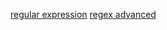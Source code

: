 [regular expression](https://www.python-course.eu/python3_re.php)
[regex advanced](https://www.python-course.eu/python3_re_advanced.php)
